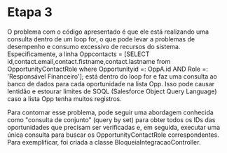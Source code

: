 # Etapa 3

O problema com o código apresentado é que ele está realizando uma consulta dentro de um loop for, o que pode levar a problemas de desempenho e consumo excessivo de recursos do sistema. Especificamente, a linha Oppcontacts = [SELECT id,contact.email,contact.fistname,contact.lastname from OpportunityContactRole where Opportunityid =: OppA.id AND Role =: 'Responsável Financeiro']; está dentro do loop for e faz uma consulta ao banco de dados para cada oportunidade na lista Opp. Isso pode causar lentidão e estourar limites de SOQL (Salesforce Object Query Language) caso a lista Opp tenha muitos registros.

Para contornar esse problema, pode seguir uma abordagem conhecida como "consulta de conjunto" (query by set) para obter todos os IDs das oportunidades que precisam ser verificadas e, em seguida, executar uma única consulta para buscar os OpportunityContactRole correspondentes. Para exemplificar, foi criada a classe BloqueiaIntegracaoController.